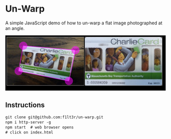# Un-Warp

A simple JavaScript demo of how to un-warp a flat image photographed at an angle.

![Un-Warp being demoed with Charlie-Card](example.jpg)

## Instructions

```shell
git clone git@github.com:f1lt3r/un-warp.git
npm i http-server -g
npm start  # web browser opens
# click on index.html
```


